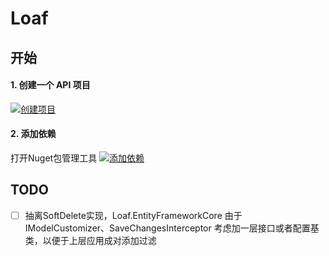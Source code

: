 # Loaf

## 开始

#### 1. 创建一个 API 项目
[![创建项目](http://wosperry.com:8090/img/2022/11/15/6372f2cc30dd6.png)](http://wosperry.com:8090/img/2022/11/15/6372f2cc30dd6.png)
#### 2. 添加依赖
打开Nuget包管理工具
[![添加依赖](http://wosperry.com:8090/img/2022/11/15/6372f40fd13be.png)](http://wosperry.com:8090/img/2022/11/15/6372f40fd13be.png)
 
## TODO
- [ ] 抽离SoftDelete实现，Loaf.EntityFrameworkCore 由于 IModelCustomizer、SaveChangesInterceptor 考虑加一层接口或者配置基类，以便于上层应用成对添加过滤
